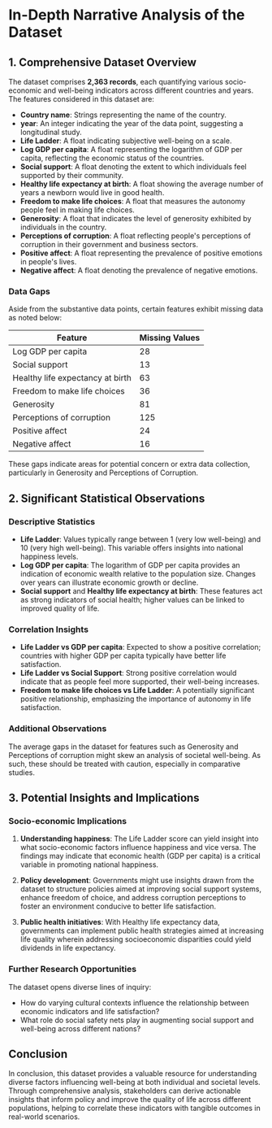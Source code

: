# In-Depth Narrative Analysis of the Dataset

## 1. Comprehensive Dataset Overview

The dataset comprises **2,363 records**, each quantifying various socio-economic and well-being indicators across different countries and years. The features considered in this dataset are:

- **Country name**: Strings representing the name of the country.
- **year**: An integer indicating the year of the data point, suggesting a longitudinal study.
- **Life Ladder**: A float indicating subjective well-being on a scale.
- **Log GDP per capita**: A float representing the logarithm of GDP per capita, reflecting the economic status of the countries.
- **Social support**: A float denoting the extent to which individuals feel supported by their community.
- **Healthy life expectancy at birth**: A float showing the average number of years a newborn would live in good health.
- **Freedom to make life choices**: A float that measures the autonomy people feel in making life choices.
- **Generosity**: A float that indicates the level of generosity exhibited by individuals in the country.
- **Perceptions of corruption**: A float reflecting people's perceptions of corruption in their government and business sectors.
- **Positive affect**: A float representing the prevalence of positive emotions in people's lives.
- **Negative affect**: A float denoting the prevalence of negative emotions.

### Data Gaps

Aside from the substantive data points, certain features exhibit missing data as noted below:

| Feature                               | Missing Values |
|---------------------------------------|----------------|
| Log GDP per capita                    | 28             |
| Social support                        | 13             |
| Healthy life expectancy at birth      | 63             |
| Freedom to make life choices          | 36             |
| Generosity                             | 81             |
| Perceptions of corruption              | 125            |
| Positive affect                        | 24             |
| Negative affect                        | 16             |

These gaps indicate areas for potential concern or extra data collection, particularly in Generosity and Perceptions of Corruption.

## 2. Significant Statistical Observations

### Descriptive Statistics

- **Life Ladder**: Values typically range between 1 (very low well-being) and 10 (very high well-being). This variable offers insights into national happiness levels.
- **Log GDP per capita**: The logarithm of GDP per capita provides an indication of economic wealth relative to the population size. Changes over years can illustrate economic growth or decline.
- **Social support** and **Healthy life expectancy at birth**: These features act as strong indicators of social health; higher values can be linked to improved quality of life.

### Correlation Insights

- **Life Ladder vs GDP per capita**: Expected to show a positive correlation; countries with higher GDP per capita typically have better life satisfaction.
- **Life Ladder vs Social Support**: Strong positive correlation would indicate that as people feel more supported, their well-being increases.
- **Freedom to make life choices vs Life Ladder**: A potentially significant positive relationship, emphasizing the importance of autonomy in life satisfaction.

### Additional Observations

The average gaps in the dataset for features such as Generosity and Perceptions of corruption might skew an analysis of societal well-being. As such, these should be treated with caution, especially in comparative studies.

## 3. Potential Insights and Implications

### Socio-economic Implications

1. **Understanding happiness**: The Life Ladder score can yield insight into what socio-economic factors influence happiness and vice versa. The findings may indicate that economic health (GDP per capita) is a critical variable in promoting national happiness.

2. **Policy development**: Governments might use insights drawn from the dataset to structure policies aimed at improving social support systems, enhance freedom of choice, and address corruption perceptions to foster an environment conducive to better life satisfaction.

3. **Public health initiatives**: With Healthy life expectancy data, governments can implement public health strategies aimed at increasing life quality wherein addressing socioeconomic disparities could yield dividends in life expectancy.

### Further Research Opportunities

The dataset opens diverse lines of inquiry:
- How do varying cultural contexts influence the relationship between economic indicators and life satisfaction?
- What role do social safety nets play in augmenting social support and well-being across different nations?

## Conclusion

In conclusion, this dataset provides a valuable resource for understanding diverse factors influencing well-being at both individual and societal levels. Through comprehensive analysis, stakeholders can derive actionable insights that inform policy and improve the quality of life across different populations, helping to correlate these indicators with tangible outcomes in real-world scenarios.